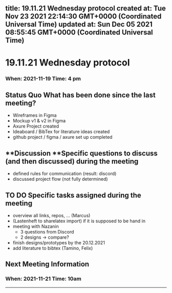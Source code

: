 
title: 19.11.21 Wednesday protocol
created at: Tue Nov 23 2021 22:14:30 GMT+0000 (Coordinated Universal Time)
updated at: Sun Dec 05 2021 08:55:45 GMT+0000 (Coordinated Universal Time)
---

# 19.11.21 Wednesday protocol

### When: 2021-11-19 Time: 4 pm

## Status Quo What has been done since the last meeting?

-   Wireframes in Figma
-   Mockup v1 & v2 in Figma
-   Axure Project created
-   Ideaboard / BibTex for literature ideas created
-   github project / figma / axure set up completed

## **Discussion **Specific questions to discuss (and then discussed) during the meeting

-   defined rules for communication (result: discord)
-   discussed project flow (not fully determined)

## TO DO Specific tasks assigned during the meeting

-   overview all links, repos, … (Marcus)
-   (Lastenheft to sharelatex import) if it is supposed to be hand in
-   meeting with Nazanin
    -   3 questions from Discord
    -   2 designs -> compare?
-   finish designs/prototypes by the 20.12.2021
-   add literature to bibtex (Tamino, Felix)

## Next Meeting Information

### When: 2021-11-21 Time: 10am

* * *

          